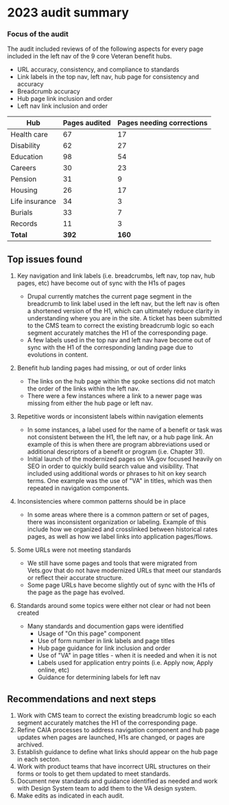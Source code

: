 # 2023 audit summary

### Focus of the audit

The audit included reviews of of the following aspects for every page included in the left nav of the 9 core Veteran benefit hubs.  
- URL accuracy, consistency, and compliance to standards
- Link labels in the top nav, left nav, hub page for consistency and accuracy
- Breadcrumb accuracy
- Hub page link inclusion and order
- Left nav link inclusion and order


Hub | Pages audited | Pages needing corrections 
--- | --- | ---
Health care | 67 | 17
Disability | 62 | 27
Education | 98 | 54
Careers | 30 | 23
Pension | 31 | 9
Housing | 26 | 17
Life insurance | 34 | 3
Burials | 33 | 7
Records |  11 | 3 
**Total** | **392** | **160**


## Top issues found

1. Key navigation and link labels (i.e. breadcrumbs, left nav, top nav, hub pages, etc) have become out of sync with the H1s of pages
    - Drupal currently matches the current page segment in the breadcrumb to link label used in the left nav, but the left nav is often a shortened version of the H1, which can ultimately reduce clarity in understanding where you are in the site.  A ticket has been submitted to the CMS team to correct the existing breadcrumb logic so each segment accurately matches the H1 of the corresponding page.
    - A few labels used in the top nav and left nav have become out of sync with the H1 of the corresponding landing page due to evolutions in content.  

2. Benefit hub landing pages had missing, or out of order links
    - The links on the hub page within the spoke sections did not match the order of the links within the left nav.
    - There were a few instances where a link to a newer page was missing from either the hub page or left nav.

3. Repetitive words or inconsistent labels within navigation elements
    - In some instances, a label used for the name of a benefit or task was not consistent between the H1, the left nav, or a hub page link.  An example of this is when there are program abbreviations used or additional descriptors of a benefit or program (i.e. Chapter 31).
    - Initial launch of the modernized pages on VA.gov focused heavily on SEO in order to quickly build search value and visibility.  That included using additional words or phrases to hit on key search terms. One example was the use of "VA" in titles, which was then repeated in navigation components.  
    
4. Inconsistencies where common patterns should be in place
    - In some areas where there is a common pattern or set of pages, there was inconsistent organization or labeling.  Example of this include how we organized and crosslinked between historical rates pages, as well as how we label links into application pages/flows.

5. Some URLs were not meeting standards
    - We still have some pages and tools that were migrated from Vets.gov that do not have modernized URLs that meet our standards or reflect their accurate structure.
    - Some page URLs have become slightly out of sync with the H1s of the page as the page has evolved.

6. Standards around some topics were either not clear or had not been created 
    - Many standards and documention gaps were identified
      - Usage of "On this page" component
      - Use of form number in link labels and page titles
      - Hub page guidance for link inclusion and order
      - Use of "VA" in page titles - when it is needed and when it is not
      - Labels used for application entry points (i.e. Apply now, Apply online, etc)
      - Guidance for determining labels for left nav


## Recommendations and next steps

1. Work with CMS team to correct the existing breadcrumb logic so each segment accurately matches the H1 of the corresponding page.
2. Refine CAIA processes to address navigation component and hub page updates when pages are launched, H1s are changed, or pages are archived.
3. Establish guidance to define what links should appear on the hub page in each secton.
4. Work with product teams that have incorrect URL structures on their forms or tools to get them updated to meet standards.
5. Document new standards and guidance identified as needed and work with Design System team to add them to the VA design system.
6. Make edits as indicated in each audit.






